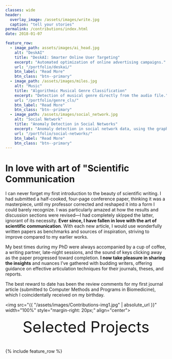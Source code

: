 ```yaml
---
classes: wide
header:
  overlay_image: /assets/images/write.jpg
  caption: "tell your stories"
permalink: /contributions/index.html
date: 2018-01-07

feature_row:
  - image_path: assets/images/ai_head.jpg
    alt: "DeskAI"
    title: "DeskAI: Smarter Online User Targeting"
    excerpt: "Automated optimization of online advertising campaigns."
    url: "/portfolio/deskai/"
    btn_label: "Read More"
    btn_class: "btn--primary"	
  - image_path: /assets/images/miles.jpg
    alt: "Music"
    title: "Algorithmic Musical Genre Classification"
    excerpt: "Detection of musical genre directly from the audio file."
    url: "/portfolio/genre_cls/"
    btn_label: "Read More"
    btn_class: "btn--primary"	
  - image_path: /assets/images/social_network.jpg
    alt: "Social Network"
    title: "Anomaly Detection in Social Networks"
    excerpt: "Anomaly detection in social network data, using the graph resistance."
    url: "/portfolio/social-networks/"
    btn_label: "Read More"
    btn_class: "btn--primary"
---
```


# In love with art of "Scientific Communication

I can never forget my first introduction to the beauty of scientific writing. I had submitted a half-cooked, four-page conference paper, thinking it was a masterpiece, until my professor corrected and reshaped it into a form I could barely recognize. I was particularly amazed at how the results and discussion sections were revised—I had completely skipped the latter, ignorant of its necessity. **Ever since, I have fallen in love with the art of scientific communication**. With each new article, I would use wonderfully written papers as benchmarks and sources of inspiration, striving to improve compared to my earlier works.

My best times during my PhD were always accompanied by a cup of coffee, a writing partner, late-night sessions, and the sound of keys clicking away as the paper progressed toward completion. **I now take pleasure in sharing the insights** and nuances I’ve gathered with budding writers, offering guidance on effective articulation techniques for their journals, theses, and reports.

The best reward to date has been the review comments for my first journal article (submitted to Computer Methods and Programs in Biomedicine), which I coincidentally received on my birthday.

<img src="{{ "/assets/images/Contributions-img1.jpg" | absolute_url }}" width="100%" style="margin-right: 20px;" align="center">


<div style="margin-bottom:1cm" align="center"><font size="55">Selected Projects</font></div>

{% include feature_row %}

<!------------------------------- FOOTER --------------------------------->

[1]: /assets/docs/resume.pdf

[2]: mailto:peter@pwills.com
